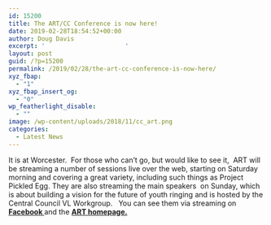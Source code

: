 ```yaml
---
id: 15200
title: The ART/CC Conference is now here!
date: 2019-02-28T18:54:52+00:00
author: Doug Davis
excerpt: '						'
layout: post
guid: /?p=15200
permalink: /2019/02/28/the-art-cc-conference-is-now-here/
xyz_fbap:
  - "1"
xyz_fbap_insert_og:
  - "0"
wp_featherlight_disable:
  - ""
image: /wp-content/uploads/2018/11/cc_art.png
categories:
  - Latest News
---
```

It is at Worcester.  For those who can’t go, but would like to see it,  ART will be streaming a number of sessions live over the web, starting on Saturday morning and covering a great variety, including such things as Project Pickled Egg. They are also streaming the main speakers  on Sunday, which is about building a vision for the future of youth ringing and is hosted by the Central Council VL Workgroup.   You can see them via streaming on <a href="https://www.facebook.com/ringingteachers/" target="_blank" rel="noopener noreferrer"><strong>Facebook </strong></a>and the <a href="http://ringingteachers.org/" target="_blank" rel="noopener noreferrer"><strong>ART homepage.</strong></a>
